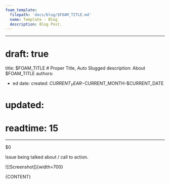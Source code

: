 ```yaml
---
foam_template:
  filepath: 'docs/blog/$FOAM_TITLE.md'
  name: Template - Blog
  description: Blog Post.
---
```

---
# draft: true
title: $FOAM_TITLE # Proper Title, Auto Slugged
description: About $FOAM_TITLE
authors:
  - ed
date:
  created: $CURRENT_YEAR-$CURRENT_MONTH-$CURRENT_DATE
  # updated:
# readtime: 15
---
$0
<!--------------------------------------------------------------->

Issue being talked about / call to action.

![[Screenshot]]{width=700}

<!-- more -->

<!-- --------------------------------------------------------- -->

<!-- OPTIONAL: ???+ info "Article Changes"
    Technical and business changes:

    | Date       | What                                          |
    | ---------- | --------------------------------------------- |
    |            |                                               | -->

<!-- --------------------------------------------------------- -->

{CONTENT}

<!-- --------------------------------------------------------- -->

<!-- OPTIONAL: ???+ bug "Issues And Questions Still Faced"

    | Error / Issue               | Article / Bug Track          |
    | --------------------------- | ---------------------------- |
    |                             | [[Answer#Section]]           | -->

<!-- --------------------------------------------------------- -->

<!-- OPTIONAL: ???+ example "Related Topics"

    | Topic & Link                | Why                          |
    | --------------------------- | ---------------------------- |
    | [[PARENT]]                  | Logical Concept              | -->

<!--------------------------------------------------------------->

<!-- TO-DO List -->
